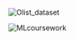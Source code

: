 ![Olist_dataset](https://github.com/sunshinetree21/Study_Machine_Learning/assets/162138440/05055d27-faeb-413a-b427-f6a8253c10f7)

![MLcoursework](https://github.com/sunshinetree21/Study_Machine_Learning/assets/162138440/76caa4b6-454b-4d64-b839-05581431ee10)
